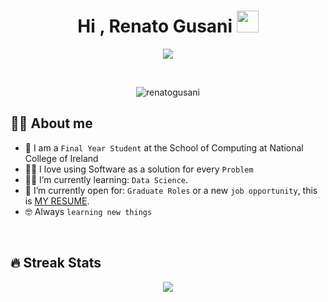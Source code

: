 <h1 align="center">Hi , Renato Gusani <img src="https://media.giphy.com/media/hvRJCLFzcasrR4ia7z/giphy.gif" width="35"></h1>
<p align="center">
  <a href="https://github.com/renatogusani/readme-typing-svg"><img src="https://readme-typing-svg.herokuapp.com?lines=Data+Science+Student;Python+Programmer;Always%20learning%20new%20things&center=true&width=500&height=50"></a>
</p>


<br>

<p align="center"> 
	<img src="https://komarev.com/ghpvc/?username=renatogusani&label=Profile%20views&color=0e75b6&style=plastic" alt="renatogusani" /> 
	</a>
</p>



## :sassy_man:  About me
- :school: I am a `Final Year Student` at the School of Computing at National College of Ireland
- :technologist: I love using Software as a solution for every `Problem`
- :student: I’m currently learning: `Data Science`.
- :thinking: I’m currently open for: `Graduate Roles` or a new `job opportunity`, this is [MY RESUME](https://renatogusani.github.io).
- :nerd_face: Always `learning new things`

<br>

## 🔥 Streak Stats
<p align="center"><img src="https://github-readme-streak-stats.herokuapp.com?user=renatogusani&theme=tokyonight_duo)](https://git.io/streak-stats" /></p>

<br>
<br>
